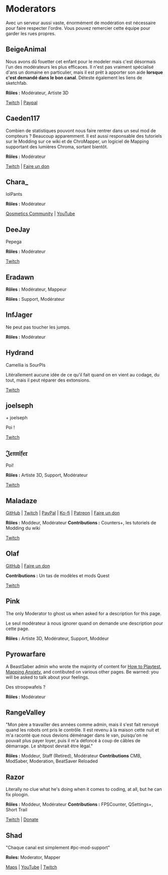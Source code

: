 # Moderators
Avec un serveur aussi vaste, énormément de modération est nécessaire pour faire respecter l'ordre. Vous pouvez remercier cette équipe pour garder les rues propres.

## BeigeAnimal
Nous avons dû fouetter cet enfant pour le modeler mais c'est désormais l'un des modérateurs les plus efficaces. Il n'est pas vraiment spécialisé d'ans un domaine en particulier, mais il est prêt à apporter son aide **lorsque c'est demandé dans le bon canal**. Déteste également les liens de sketchfab.

**Rôles :** Modérateur, Artiste 3D

[Twitch](https://www.twitch.tv/beigeanimaltv) | [Paypal](https://paypal.me/beigeanimal)

## Caeden117
Combien de statistiques pouvont nous faire rentrer dans un seul mod de compteurs ? Beaucoup apparemment. Il est aussi responsable des tutoriels sur le Modding sur ce wiki et de ChroMapper, un logiciel de Mapping supportant des lumières Chroma, sortant bientôt.

**Rôles :** Modérateur

[Twitch](https://www.twitch.tv/sarpest_razor) | [Faire un don](https://streamelements.com/sarpest_razor/tip)

## Chara_
lolPants

**Rôles :** Modérateur

[Qosmetics Community](https://discord.gg/qosmetics) | [YouTube](https://www.youtube.com/c/CharaHere)

## DeeJay
Pepega

**Rôles :** Modérateur

[Twitch](https://www.twitch.tv/deejayvr)

## Eradawn
**Rôles :** Modérateur, Mappeur

**Rôles :** Support, Modérateur

## InfJager
Ne peut pas toucher les jumps.

**Rôles :** Modérateur

## Hydrand
Camellia is SourPls

Litérallement aucune idée de ce qu'il fait quand on en vient au codage, du tout, mais il peut réparer des extonsions.

[Twitch](https://www.twitch.tv/hydrandvr)

## joelseph
\+ joelseph

Poi !

[Twitch](https://www.twitch.tv/tehjoelseph)

## 𝔍𝔢𝔫𝔫𝔦𝔣𝔢𝔯
Poi!

**Rôles :** Artiste 3D, Support, Modérateur

[Twitch](https://www.twitch.tv/br3uker)

## Maladaze
[GitHub](https://github.com/lolPants) | [Twitch](https://twitch.tv/lolpants_) | [PayPal](https://www.paypal.me/jackbarondev) | [Ko-fi](https://ko-fi.com/lolpants) | [Patreon](https://www.patreon.com/JackBaron) | [Faire un don](https://monzo.me/jackbaron)

**Rôles :** Moddeur, Modérateur **Contributions :** Counters+, les tutoriels de Modding du wiki

[Twitch](https://www.twitch.tv/infjager)

## Olaf
[GitHub](https://github.com/caeden117) | [Faire un don](https://ko-fi.com/Caeden117)

**Contributions :** Un tas de modèles et mods Quest

[Twitch](https://twitch.tv/olafstad)

## Pink
The only Moderator to ghost us when asked for a description for this page.

Le seul modérateur à nous ignorer quand on demande une description pour cette page.

**Rôles :** Artiste 3D, Modérateur, Support, Moddeur

## Pyrowarfare
A BeastSaber admin who wrote the majority of content for [How to Playtest](./how-to-testplay.md), [Mapping Anxiety](./mapping-anxiety.md), and contibuted on various other pages. Be warned: you will be asked to talk about your feelings.

Des stroopwafels ?

**Rôles :** Modérateur

## RangeValley
"Mon père a travailler des années comme admin, mais il s'est fait renvoyé quand les robots ont pris le contrôle. Il est revenu à la maison cette nuit et m'a raconté que nous devions déménager dans le van, puisqu'on ne pouvait plus payer loyer, puis il m'a défoncé à coup de câbles de démarrage. Le shitpost devrait être légal."

**Rôles :** Moddeur, Staff (Retired), Modérateur **Contributions** CMB, ModSaber, Moderation, BeatSaver Reloaded

## Razor
Literally no clue what he's doing when it comes to coding, at all, but he can fix ploogin.

**Rôles :** Moddeur, Modérateur **Contributions :** FPSCounter, QSettings+, Short Trail

[Twitch](https://www.twitch.tv/sarpest_razor) | [Donate](https://streamelements.com/sarpest_razor/tip)

## Shad
"Chaque canal est simplement #pc-mod-support"

**Roles:** Moderator, Mapper

[Maps](https://beatsaver.com/uploader/5cff0b7498cc5a672c850a45) | [YouTube](https://www.youtube.com/channel/UCLiwd2iGUDl2kvw8FM2qwFQ) | [Twitch](https://www.twitch.tv/shadlive)
